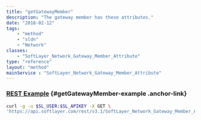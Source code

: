 ```yaml
---
title: "getGatewayMember"
description: "The gateway member has these attributes."
date: "2018-02-12"
tags:
    - "method"
    - "sldn"
    - "Network"
classes:
    - "SoftLayer_Network_Gateway_Member_Attribute"
type: "reference"
layout: "method"
mainService : "SoftLayer_Network_Gateway_Member_Attribute"
---
```


### [REST Example](#getGatewayMember-example) <a href="/article/rest/"><i class="fas fa-question"></i></a> {#getGatewayMember-example .anchor-link} 
```bash
curl -g -u $SL_USER:$SL_APIKEY -X GET \
'https://api.softlayer.com/rest/v3.1/SoftLayer_Network_Gateway_Member_Attribute/{SoftLayer_Network_Gateway_Member_AttributeID}/getGatewayMember'
```
